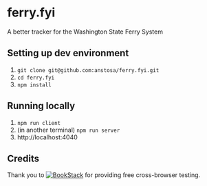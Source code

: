 # ferry.fyi

A better tracker for the Washington State Ferry System

## Setting up dev environment

1. `git clone git@github.com:anstosa/ferry.fyi.git`
2. `cd ferry.fyi`
3. `npm install`

## Running locally

1. `npm run client`
2. (in another terminal) `npm run server`
3. http://localhost:4040

## Credits

Thank you to [![BookStack](https://user-images.githubusercontent.com/568242/60857158-6ad96100-a1be-11e9-9cdf-aa5872f2f6c5.png)](http://browserstack.com/) for providing free cross-browser testing.
